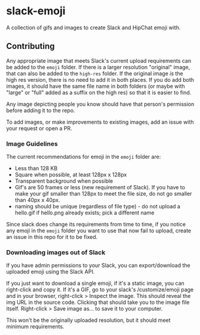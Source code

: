 # slack-emoji
A collection of gifs and images to create Slack and HipChat emoji with.



## Contributing

Any appropriate image that meets Slack's current upload requirements can be added to the `emoji` folder. If there is a larger resolution "original" image, that can also be added to the `high-res` folder. If the original image *is* the high res version, there is no need to add it in both places. If you do add both images, it should have the same file name in both folders (or maybe with "large" or "full" added as a suffix on the high res) so that it is easier to find.

Any image depicting people you know should have that person's permission before adding it to the repo.

To add images, or make improvements to existing images, add an issue with your request or open a PR.

### Image Guidelines

The current recommendations for emoji in the `emoji` folder are:

- Less than 128 KB
- Square when possible, at least 128px x 128px
- Transparent background when possible
- Gif's are 50 frames or less (new requirement of Slack). If you have to make your gif smaller than 128px to meet the file size, do not go smaller than 40px x 40px.
- naming should be unique (regardless of file type) - do not upload a hello.gif if hello.png already exists; pick a different name

Since slack does change its requirements from time to time, if you notice any emoji in the `emoji` folder you want to use that now fail to upload, create an issue in this repo for it to be fixed.

### Downloading images out of Slack

If you have admin permissions to your Slack, you can export/download the uploaded emoji using the Slack API.

If you just want to download a single emoji, if it's a static image, you can right-click and copy it. If it's a GIF, go to your slack's /customize/emoji page and in your browser, right-click > Inspect the image. This should reveal the img URL in the source code. Clicking that should take you to the image file itself. Right-click > Save image as... to save it to your computer.

This won't be the originally uploaded resolution, but it should meet minimum requirements.
